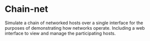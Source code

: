 Chain-net
=========

Simulate a chain of networked hosts over a single interface for the purposes of demonstrating how networks operate.
Including a web interface to view and manage the participating hosts.


